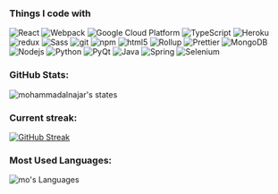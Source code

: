<h3>Things I code with</h3>
<p>
  <img alt="React" src="https://img.shields.io/badge/-React-45b8d8?style=flat-square&logo=react&logoColor=white" />
  <img alt="Webpack" src="https://img.shields.io/badge/-Webpack-8DD6F9?style=flat-square&logo=webpack&logoColor=white" /> 
  <img alt="Google Cloud Platform" src="https://img.shields.io/badge/-Google_Cloud_Platform-1a73e8?style=flat-square&logo=google-cloud&logoColor=white" />
  <img alt="TypeScript" src="https://img.shields.io/badge/-TypeScript-007ACC?style=flat-square&logo=typescript&logoColor=white" />
  <img alt="Heroku" src="https://img.shields.io/badge/-Heroku-430098?style=flat-square&logo=heroku&logoColor=white" />
  <img alt="redux" src="https://img.shields.io/badge/-Redux-764ABC?style=flat-square&logo=redux&logoColor=white" />
  <img alt="Sass" src="https://img.shields.io/badge/-Sass-CC6699?style=flat-square&logo=sass&logoColor=white" />
  <img alt="git" src="https://img.shields.io/badge/-Git-F05032?style=flat-square&logo=git&logoColor=white" />
  <img alt="npm" src="https://img.shields.io/badge/-NPM-CB3837?style=flat-square&logo=npm&logoColor=white" />
  <img alt="html5" src="https://img.shields.io/badge/-HTML5-E34F26?style=flat-square&logo=html5&logoColor=white" />
  <img alt="Rollup" src="https://img.shields.io/badge/-Rollup-EC4A3F?style=flat-square&logo=rollup.js&logoColor=white" />
  <img alt="Prettier" src="https://img.shields.io/badge/-Prettier-F7B93E?style=flat-square&logo=prettier&logoColor=white" />
  <img alt="MongoDB" src="https://img.shields.io/badge/-MongoDB-13aa52?style=flat-square&logo=mongodb&logoColor=white" />
  <img alt="Nodejs" src="https://img.shields.io/badge/-Nodejs-43853d?style=flat-square&logo=Node.js&logoColor=white" />
  <img alt="Python" src="https://img.shields.io/badge/-Python-43853d?style=flat-square&logo=Python&logoColor=white" />
  <img alt="PyQt" src="https://img.shields.io/badge/-PyQt-43853d?style=flat-square&logo=PyQt&logoColor=white" />
  <img alt="Java" src="https://img.shields.io/badge/-Java-43853d?style=flat-square&logo=Java&logoColor=white" />
  <img alt="Spring" src="https://img.shields.io/badge/-Spring-43853d?style=flat-square&logo=Spring&logoColor=white" />
  <img alt="Selenium" src="https://img.shields.io/badge/-Selenium-43853d?style=flat-square&logo=Selenium&logoColor=white" />
</p>

### GitHub Stats:

![mohammadalnajar's states](https://github-readme-stats.vercel.app/api?username=musafir928&count_private=true&show_icons=true&theme=algolia&hide_border=true)

### Current streak:

[![GitHub Streak](http://github-readme-streak-stats.herokuapp.com?user=musafir928&theme=algolia&hide_border=true)](https://git.io/streak-stats)

### Most Used Languages:

![mo's Languages](https://github-readme-stats.vercel.app/api/top-langs/?username=musafir928&show_icons=true&theme=algolia&hide_border=true)
